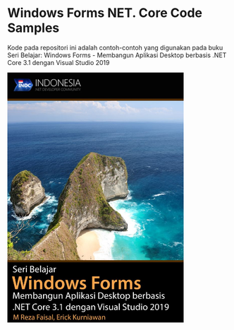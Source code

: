 # Windows Forms NET. Core Code Samples
Kode pada repositori ini adalah contoh-contoh yang digunakan pada buku Seri Belajar: Windows Forms - Membangun Aplikasi Desktop berbasis .NET Core 3.1 dengan Visual Studio 2019

<img src="https://github.com/rezafaisal/WinFormNETCoreCodeSamples/blob/master/images/cover.jpg" width="400" />
